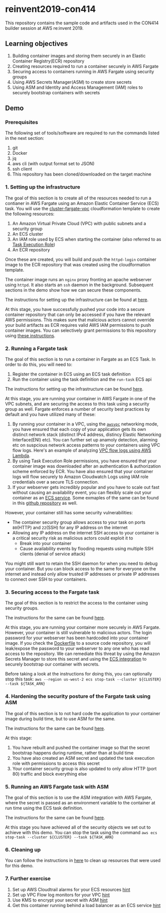 # reinvent2019-con414
This repository contains the sample code and artifacts used in the CON414 builder session at AWS re:invent 2019.

## Learning objectives
1. Building container images and storing them securely in an Elastic Container Registry(ECR) repository
2. Creating resources required to run a container securely in AWS Fargate
3. Securing access to containers running in AWS Fargate using security groups
4. Using AWS Secrets Manager(ASM) to create store secrets
5. Using ASM and Identity and Access Management (IAM) roles to securely bootstrap containers with secrets

## Demo
### Prerequisites
The following set of tools/software are required to run the commands listed in the next section:
1. git
2. Docker
3. jq
4. aws cli (with output format set to JSON)
5. ssh client 
6. This repository has been cloned/downloaded on the target machine

### 1. Setting up the infrastructure
The goal of this section is to create all of the resources needed to run a contianer in AWS Fargate using an Amazon Elastic Container Service (ECS) task. You will use the [cluster-fargate-vpc](cloudformation/00-cluster-fargate-vpc.yml) cloudformation template to create the following resources:
1. An Amazon Virtual Private Cloud (VPC) with public subnets and a security group
2. An ECS cluster
3. An IAM role used by ECS when starting the container (also referred to as [Task Execution Role](https://docs.aws.amazon.com/AmazonECS/latest/developerguide/task_execution_IAM_role.html))
4. An ECR repository

Once these are created, you will build and push the `httpd-login` container image to the ECR repository that was created using the cloudformation template.

The container image runs an `nginx` proxy fronting an apache webserver using `httpd`. It also starts an `ssh` daemon in the background. Subsequent sections in the demo show how we can secure these components. 
   
The instructions for setting up the infrastructure can be found at [here](00-demo-setting-up-infra.md).

At this stage, you have successfully pushed your code into a secure container repository that can only be accessed if you have the relevant AWS permissions. This makes sure that malicious actors cannot override your build artifacts as ECR requires valid AWS IAM permissions to push container images. You can selectively grant permissions to this repository using [these instructions](https://docs.aws.amazon.com/AmazonECR/latest/userguide/RepositoryPolicyExamples.html).
   
### 2. Running a Fargate task
The goal of this section is to run a container in Fargate as an ECS Task. In order to do this, you will need to:
1. Register the container in ECS using an ECS task definition
2. Run the container using the task definition and the `run-task` ECS api

The instructions for setting up the infrastructure can be found [here](01-demo-running-task-stage-1.md).

At this stage, you are running your container in AWS Fargate in one of the VPC subnets, and are securing the access to this task using a security group as well. Fargate enforces a number of security best practices by default and you have utilized many of these:
1. By running your container in a VPC, using the [`awsvpc`](https://docs.aws.amazon.com/AmazonECS/latest/developerguide/task-networking.html) networking mode, you have ensured that each copy of your application gets its own distinct network stack (distinct IPv4 address, distincy Elastic Networking Interface(ENI) etc). You can further set up anamoly detection, alarming etc on suspcious network access patterns to your containers using VPC flow logs. Here's an example of analyzing [VPC flow logs using AWS Lambda](https://aws.amazon.com/blogs/mt/analyzing-vpc-flow-logs-got-easier-with-support-for-s3-as-a-destination/).
2. By using Task Execution Role permissions, you have ensured that your container image was downloaded after an authentication & authorization scheme enforced by ECR. You have also ensured that your container logs will flow securely to Amazon Cloudwatch Logs using IAM role credentials over a secure TLS connection.
3. If your webserver gets incredibly popular and you have to scale out fast without causing an availability event, you can flexibly scale out your container as an [ECS service](https://docs.aws.amazon.com/AmazonECS/latest/developerguide/ecs_services.html). Some exmaples of the same can be found in this [github repository](https://github.com/nathanpeck/ecs-cloudformation) as well.

However, your container still has some security vulnerabilities: 
* The container security group allows access to your task on ports `80`(HTTP) and `22`(SSH) for any IP address on the internet
* Allowing any IP address on the internet SSH access to your container is a critical security risk as malicious actors could exploit it to
 	* Break into your container
 	* Cause availability events by flooding requests using multiple SSH clients (denial of service attack)

You might still want to retain the SSH daemon for when you need to debug your container. But you can block access to the same for everyone on the internet and instead only allow trusted IP addresses or private IP addresses to connect over SSH to your containers.

### 3. Securing access to the Fargate task   
The goal of this section is to restrict the access to the container using security groups. 

The instructions for the same can be found [here](02-demo-security-group-restrictions.md).

At this stage, you are running your container more securely in AWS Fargate. However, your container is still vulnerable to malicious actors. The login password for your webserver has been hardcoded into your container image. If you check the [Dockerfile](dockerfiles/httpd-login/00-Dockerfile) to a source code repository, you will leak/expose the password to your webserver to any one who has read access to the repository. We can remediate this threat by using the Amazon Secrets Manager to store this secret and using the [ECS integration](https://docs.aws.amazon.com/AmazonECS/latest/developerguide/specifying-sensitive-data.html) to securely bootstrap our container with secrets.

Before taking a look at the instructions for doing this, you can optionally stop this task: `aws --region us-west-2 ecs stop-task --cluster ${CLUSTER} --task ${TASK_ARN}`

### 4. Hardening the security posture of the Fargate task using ASM
The goal of this section is to not hard code the application to your container image during build time, but to use ASM for the same. 

The instructions for the same can be found [here](03-demo-updating-infra-with-asm.md).

At this stage:
1. You have rebuilt and pushed the container image so that the secret bootstrap happens during runtime, rather than at build time
2. You have also created an ASM secret and updated the task execution role with permissions to access this secret
3. Your container security group is also updated to only allow HTTP (port 80) traffic and block everything else

### 5. Running an AWS Fargate task with ASM
The goal of this section is to use the ASM integration with AWS Fargate, where the secret is passed as an environment variable to the container at run time using the ECS task definition.

The instructions for the same can be found [here](04-demo-running-task-stage-2.md).

At this stage you have achieved all of the security objects we set out to achieve with this demo. You can stop the task using the command `aws ecs stop-task --cluster ${CLUSTER} --task ${TASK_ARN}`

### 6. Cleaning up
You can follow the instructions in [here](05-demo-cleaning-up-resources.md) to clean up resources that were used for this demo.

### 7. Further exercise
1. Set up AWS Cloudtrail alarms for your ECS resources [hint](https://docs.aws.amazon.com/awscloudtrail/latest/userguide/cloudwatch-alarms-for-cloudtrail.html)
2. Set up VPC Flow log monitors for your VPC [hint](https://aws.amazon.com/blogs/mt/analyzing-vpc-flow-logs-got-easier-with-support-for-s3-as-a-destination/)
3. Use KMS to encrypt your secret with ASM [hint](https://docs.aws.amazon.com/kms/latest/developerguide/services-secrets-manager.html) 
4. Get this container running behind a load balancer as an ECS service [hint](https://github.com/nathanpeck/ecs-cloudformation)
